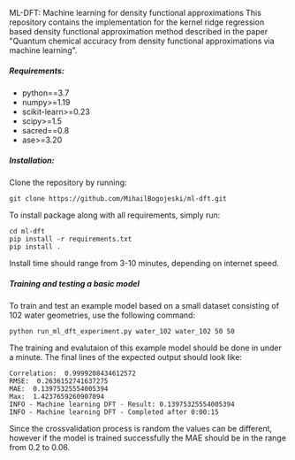 ML-DFT: Machine learning for density functional approximations
This repository contains the implementation for the kernel ridge regression based density functional approximation method described in the paper "Quantum chemical accuracy from density functional approximations via machine learning".

##### Requirements:
- python==3.7
- numpy>=1.19
- scikit-learn>=0.23
- scipy>=1.5
- sacred==0.8
- ase>=3.20

##### Installation:
Clone the repository by running:
```
git clone https://github.com/MihailBogojeski/ml-dft.git
```

To install package along with all requirements, simply run:
```
cd ml-dft
pip install -r requirements.txt
pip install .
```
Install time should range from 3-10 minutes, depending on internet speed.

##### Training and testing a basic model
To train and test an example model based on a small dataset consisting of 102 water geometries, use the following command:
```
python run_ml_dft_experiment.py water_102 water_102 50 50
```
The training and evalutaion of this example model should be done in under a minute.
The final lines of the expected output should look like:
```
Correlation:  0.9999208434612572
RMSE:  0.2636152741637275
MAE:  0.13975325554005394
Max:  1.4237659260907094
INFO - Machine learning DFT - Result: 0.13975325554005394
INFO - Machine learning DFT - Completed after 0:00:15
```
Since the crossvalidation process is random the values can be different, however if the model is trained successfully the MAE should be in the range from 0.2 to 0.06.
